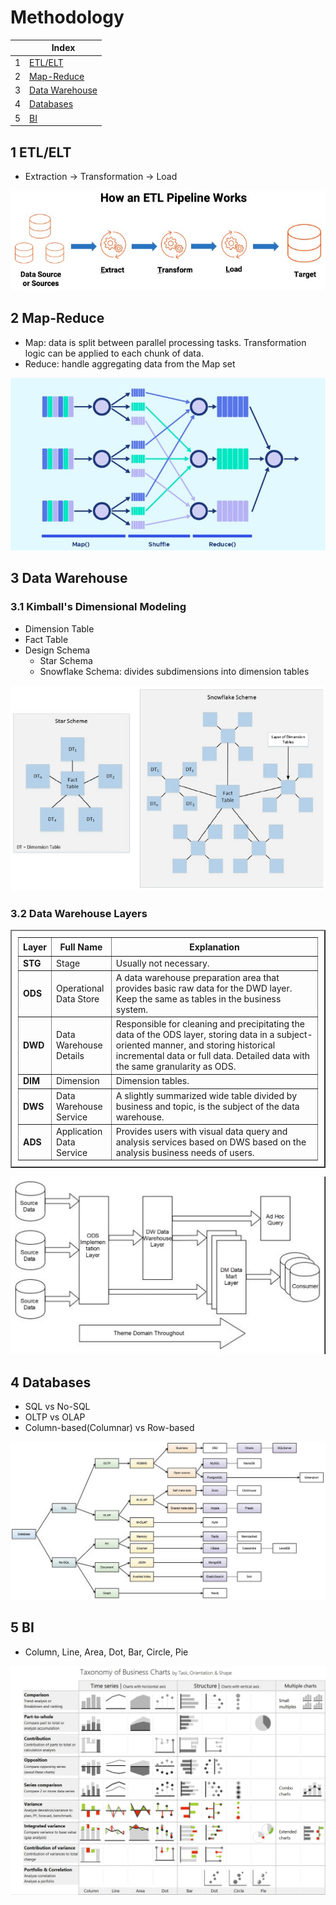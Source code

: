 # Methodology

| |Index|
|---|---|
|1|[ETL/ELT](#etl)|
|2|[Map-Reduce](#mr)|
|3|[Data Warehouse](#dw)|
|4|[Databases](#db)|
|5|[BI](#bi)|

## <a id='etl'></a>1 ETL/ELT
- Extraction -> Transformation -> Load

![ETL](https://github.com/barneywill/bigdata_demo/blob/main/imgs/etl.jpg)

## <a id='mr'></a>2 Map-Reduce
- Map: data is split between parallel processing tasks. Transformation logic can be applied to each chunk of data.
- Reduce: handle aggregating data from the Map set

![Map Reduce](https://github.com/barneywill/bigdata_demo/blob/main/imgs/mr.jpg)

## <a id='dw'></a>3 Data Warehouse

### 3.1 Kimball's Dimensional Modeling
- Dimension Table
- Fact Table
- Design Schema
  - Star Schema
  - Snowflake Schema: divides subdimensions into dimension tables

![Design Schema](https://github.com/barneywill/bigdata_demo/blob/main/imgs/design_schema.jpg)

### 3.2 Data Warehouse Layers

<table border="2" style="width:100%; padding: 10px;">
    <tr style="height:30px;"><th style="width:5%;text-align: center;">Layer</th><th style="width:20%;text-align: center;">Full Name</th><th style="text-align: center;">Explanation</th></tr>
    <tr><td style="font-weight:bold;">STG</td><td>Stage</td><td>Usually not necessary.</td></tr>
    <tr><td style="font-weight:bold;">ODS</td><td>Operational Data Store</td><td>A data warehouse preparation area that provides basic raw data for the DWD layer. Keep the same as tables in the business system.</td></tr>
    <tr><td style="font-weight:bold;">DWD</td><td>Data Warehouse Details</td><td>Responsible for cleaning and precipitating the data of the ODS layer, storing data in a subject-oriented manner, and storing historical incremental data or full data. Detailed data with the same granularity as ODS.</td></tr>
    <tr><td style="font-weight:bold;">DIM</td><td>Dimension</td><td>Dimension tables.</td></tr>
    <tr><td style="font-weight:bold;">DWS</td><td>Data Warehouse Service</td><td>A slightly summarized wide table divided by business and topic, is the subject of the data warehouse.</td></tr>
    <tr><td style="font-weight:bold;">ADS</td><td>Application Data Service</td><td>Provides users with visual data query and analysis services based on DWS based on the analysis business needs of users. </td></tr>
</table>

![data warehouse](https://github.com/barneywill/bigdata_demo/blob/main/imgs/data_warehouse.jpeg)

## <a id='db'></a>4 Databases
- SQL vs No-SQL
- OLTP vs OLAP
- Column-based(Columnar) vs Row-based

![databases](https://github.com/barneywill/bigdata_demo/blob/main/imgs/databases.jpeg)

## <a id='bi'></a>5 BI
- Column, Line, Area, Dot, Bar, Circle, Pie

![BI](https://github.com/barneywill/bigdata_demo/blob/main/imgs/bi_charts.jpeg)
